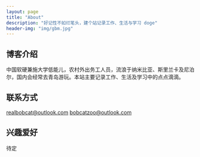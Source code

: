 ```yaml
---
layout: page
title: "About"
description: "好记性不如烂笔头，建个站记录工作、生活与学习 doge" 
header-img: "img/gbm.jpg"
---
```


## 博客介绍
中国软硬兼施大学低能儿，农村外出务工人员，流浪于纳米比亚、斯里兰卡及尼泊尔，国内会经常去青岛游玩。本站主要记录工作、生活及学习中的点点滴滴。

## 联系方式    
realbobcat@outlook.com
bobcatzoo@outlook.com

## 兴趣爱好
待定
